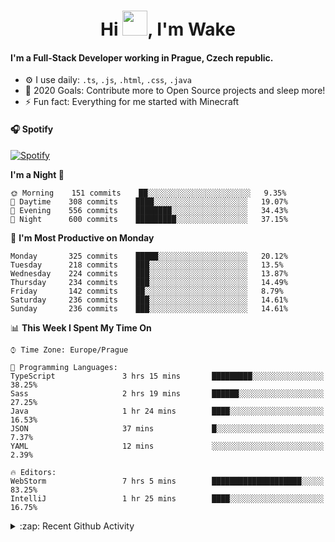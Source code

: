 <h1 align="center">Hi <img src="https://raw.githubusercontent.com/MrWakeCZ/MrWakeCZ/master/Hi.gif" width="40px" />, I'm Wake</h1>

#### I'm a Full-Stack Developer working in Prague, Czech republic.
- ⚙️ I use daily: `.ts`, `.js`, `.html`, `.css`, `.java`
- 🥅 2020 Goals: Contribute more to Open Source projects and sleep more!
- ⚡ Fun fact: Everything for me started with Minecraft

#### 🎧 Spotify
[![Spotify](https://novatorem-delta-eight.vercel.app/api/spotify)](https://open.spotify.com/user/wakeecz)

<!--START_SECTION:waka-->
**I'm a Night 🦉** 

```text
🌞 Morning    151 commits    ██░░░░░░░░░░░░░░░░░░░░░░░   9.35% 
🌆 Daytime    308 commits    ████░░░░░░░░░░░░░░░░░░░░░   19.07% 
🌃 Evening    556 commits    ████████░░░░░░░░░░░░░░░░░   34.43% 
🌙 Night      600 commits    █████████░░░░░░░░░░░░░░░░   37.15%

```
📅 **I'm Most Productive on Monday** 

```text
Monday       325 commits    █████░░░░░░░░░░░░░░░░░░░░   20.12% 
Tuesday      218 commits    ███░░░░░░░░░░░░░░░░░░░░░░   13.5% 
Wednesday    224 commits    ███░░░░░░░░░░░░░░░░░░░░░░   13.87% 
Thursday     234 commits    ███░░░░░░░░░░░░░░░░░░░░░░   14.49% 
Friday       142 commits    ██░░░░░░░░░░░░░░░░░░░░░░░   8.79% 
Saturday     236 commits    ███░░░░░░░░░░░░░░░░░░░░░░   14.61% 
Sunday       236 commits    ███░░░░░░░░░░░░░░░░░░░░░░   14.61%

```


📊 **This Week I Spent My Time On** 

```text
⌚︎ Time Zone: Europe/Prague

💬 Programming Languages: 
TypeScript               3 hrs 15 mins       █████████░░░░░░░░░░░░░░░░   38.25% 
Sass                     2 hrs 19 mins       ██████░░░░░░░░░░░░░░░░░░░   27.25% 
Java                     1 hr 24 mins        ████░░░░░░░░░░░░░░░░░░░░░   16.53% 
JSON                     37 mins             █░░░░░░░░░░░░░░░░░░░░░░░░   7.37% 
YAML                     12 mins             ░░░░░░░░░░░░░░░░░░░░░░░░░   2.39%

🔥 Editors: 
WebStorm                 7 hrs 5 mins        ████████████████████░░░░░   83.25% 
IntelliJ                 1 hr 25 mins        ████░░░░░░░░░░░░░░░░░░░░░   16.75%

```


<!--END_SECTION:waka-->

<details>
  <summary>:zap: Recent Github Activity</summary>

<!--START_SECTION:activity-->
1. 🎉 Merged PR [#12](https://github.com/craftmania-cz/craftmanager/pull/12) in [craftmania-cz/craftmanager](https://github.com/craftmania-cz/craftmanager)
2. 🗣 Commented on [#12](https://github.com/craftmania-cz/craftmanager/issues/12) in [craftmania-cz/craftmanager](https://github.com/craftmania-cz/craftmanager)
3. 🎉 Merged PR [#10](https://github.com/craftmania-cz/craftmanager/pull/10) in [craftmania-cz/craftmanager](https://github.com/craftmania-cz/craftmanager)
4. 🎉 Merged PR [#11](https://github.com/craftmania-cz/craftmanager/pull/11) in [craftmania-cz/craftmanager](https://github.com/craftmania-cz/craftmanager)
5. ❗️ Closed issue [#25](https://github.com/waked-cz/corgi/issues/25) in [waked-cz/corgi](https://github.com/waked-cz/corgi)
<!--END_SECTION:activity-->

</details>
